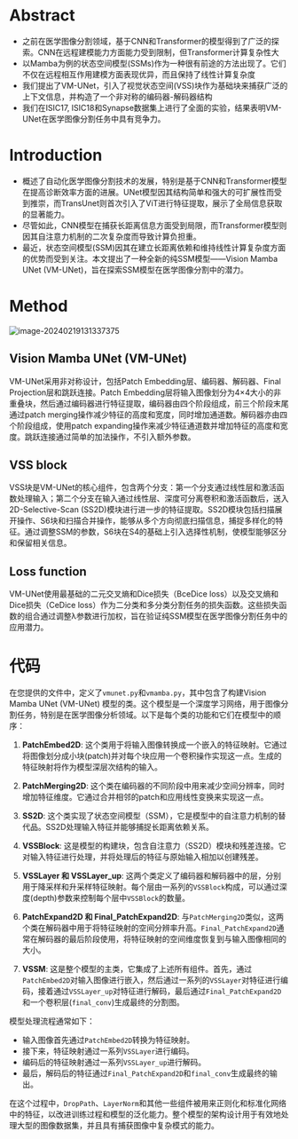 # Abstract

- 之前在医学图像分割领域，基于CNN和Transformer的模型得到了广泛的探索。CNN在远程建模能力方面能力受到限制，但Transformer计算复杂性大
- 以Mamba为例的状态空间模型(SSMs)作为一种很有前途的方法出现了。它们不仅在远程相互作用建模方面表现优异，而且保持了线性计算复杂度
- 我们提出了VM-UNet，引入了视觉状态空间(VSS)块作为基础块来捕获广泛的上下文信息，并构造了一个非对称的编码器-解码器结构
- 我们在ISIC17, ISIC18和Synapse数据集上进行了全面的实验，结果表明VM-UNet在医学图像分割任务中具有竞争力。

# Introduction

- 概述了自动化医学图像分割技术的发展，特别是基于CNN和Transformer模型在提高诊断效率方面的进展。UNet模型因其结构简单和强大的可扩展性而受到推崇，而TransUnet则首次引入了ViT进行特征提取，展示了全局信息获取的显著能力。
- 尽管如此，CNN模型在捕获长距离信息方面受到局限，而Transformer模型则因其自注意力机制的二次复杂度而导致计算负担重。
- 最近，状态空间模型(SSM)因其在建立长距离依赖和维持线性计算复杂度方面的优势而受到关注。本文提出了一种全新的纯SSM模型——Vision Mamba UNet (VM-UNet)，旨在探索SSM模型在医学图像分割中的潜力。

# Method

![image-20240219131337375](https://pj-typora.oss-cn-shanghai.aliyuncs.com/image-20240219131337375.png)

## Vision Mamba UNet (VM-UNet)

VM-UNet采用非对称设计，包括Patch Embedding层、编码器、解码器、Final Projection层和跳跃连接。Patch Embedding层将输入图像划分为4×4大小的非重叠块，然后通过编码器进行特征提取，编码器由四个阶段组成，前三个阶段末尾通过patch merging操作减少特征的高度和宽度，同时增加通道数。解码器亦由四个阶段组成，使用patch expanding操作来减少特征通道数并增加特征的高度和宽度。跳跃连接通过简单的加法操作，不引入额外参数。

## VSS block

VSS块是VM-UNet的核心组件，包含两个分支：第一个分支通过线性层和激活函数处理输入；第二个分支在输入通过线性层、深度可分离卷积和激活函数后，送入2D-Selective-Scan (SS2D)模块进行进一步的特征提取。SS2D模块包括扫描展开操作、S6块和扫描合并操作，能够从多个方向彻底扫描信息，捕捉多样化的特征。通过调整SSM的参数，S6块在S4的基础上引入选择性机制，使模型能够区分和保留相关信息。

## Loss function

VM-UNet使用最基础的二元交叉熵和Dice损失（BceDice loss）以及交叉熵和Dice损失（CeDice loss）作为二分类和多分类分割任务的损失函数。这些损失函数的组合通过调整λ参数进行加权，旨在验证纯SSM模型在医学图像分割任务中的应用潜力。



# 代码

在您提供的文件中，定义了`vmunet.py`和`vmamba.py`，其中包含了构建Vision Mamba UNet (VM-UNet) 模型的类。这个模型是一个深度学习网络，用于图像分割任务，特别是在医学图像分析领域。以下是每个类的功能和它们在模型中的顺序：

1. **PatchEmbed2D**: 这个类用于将输入图像转换成一个嵌入的特征映射。它通过将图像划分成小块(patch)并对每个块应用一个卷积操作实现这一点。生成的特征映射将作为模型深层次结构的输入。

2. **PatchMerging2D**: 这个类在编码器的不同阶段中用来减少空间分辨率，同时增加特征维度。它通过合并相邻的patch和应用线性变换来实现这一点。

3. **SS2D**: 这个类实现了状态空间模型（SSM），它是模型中的自注意力机制的替代品。SS2D处理输入特征并能够捕捉长距离依赖关系。

4. **VSSBlock**: 这是模型的构建块，包含自注意力（SS2D）模块和残差连接。它对输入特征进行处理，并将处理后的特征与原始输入相加以创建残差。

5. **VSSLayer 和 VSSLayer_up**: 这两个类定义了编码器和解码器中的层，分别用于降采样和升采样特征映射。每个层由一系列的`VSSBlock`构成，可以通过深度(depth)参数来控制每个层中`VSSBlock`的数量。

6. **PatchExpand2D 和 Final_PatchExpand2D**: 与`PatchMerging2D`类似，这两个类在解码器中用于将特征映射的空间分辨率升高。`Final_PatchExpand2D`通常在解码器的最后阶段使用，将特征映射的空间维度恢复到与输入图像相同的大小。

7. **VSSM**: 这是整个模型的主类，它集成了上述所有组件。首先，通过`PatchEmbed2D`对输入图像进行嵌入，然后通过一系列的`VSSLayer`对特征进行编码，接着通过`VSSLayer_up`对特征进行解码，最后通过`Final_PatchExpand2D`和一个卷积层(`final_conv`)生成最终的分割图。

模型处理流程通常如下：

- 输入图像首先通过`PatchEmbed2D`转换为特征映射。
- 接下来，特征映射通过一系列`VSSLayer`进行编码。
- 编码后的特征映射通过一系列`VSSLayer_up`进行解码。
- 最后，解码后的特征通过`Final_PatchExpand2D`和`final_conv`生成最终的输出。

在这个过程中，`DropPath`、`LayerNorm`和其他一些组件被用来正则化和标准化网络中的特征，以改进训练过程和模型的泛化能力。整个模型的架构设计用于有效地处理大型的图像数据集，并且具有捕获图像中复杂模式的能力。
